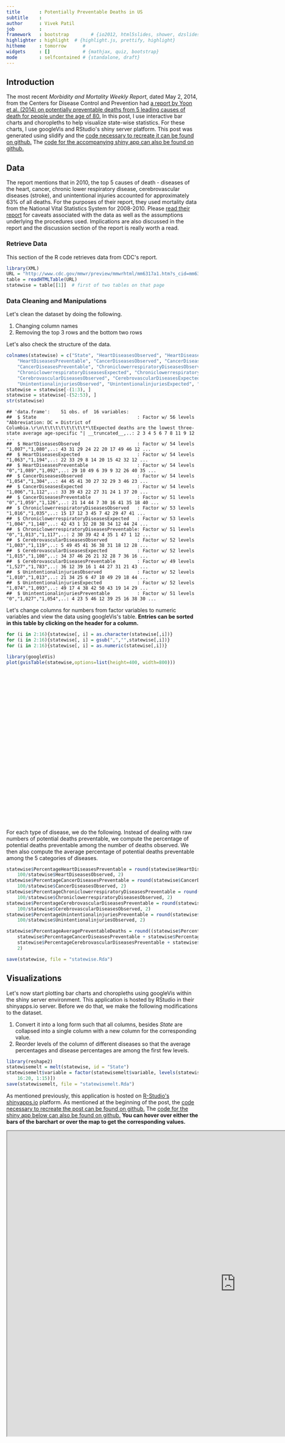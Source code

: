 ```yaml
---
title       : Potentially Preventable Deaths in US
subtitle    : 
author      : Vivek Patil
job         : 
framework   : bootstrap        # {io2012, html5slides, shower, dzslides, ...}
highlighter : highlight  # {highlight.js, prettify, highlight}
hitheme     : tomorrow      # 
widgets     : []            # {mathjax, quiz, bootstrap}
mode        : selfcontained # {standalone, draft}
---
```


## Introduction
The most recent *Morbidity and Mortality Weekly Report*, dated May 2, 2014, from the Centers for Disease Control and Prevention had [a report by Yoon et al. (2014) on potentially preventable deaths from 5 leading causes of death for people under the age of 80.](http://www.cdc.gov/mmwr/preview/mmwrhtml/mm6317a1.htm?s_cid=mm6317a1_w) In this post, I use interactive bar charts and choropleths to help visualize state-wise statistics. For these charts, I use googleVis and RStudio's shiny server platform. This post was generated using slidify and the [code necessary to recreate it can be found on github.](https://github.com/patilv/preventabledeaths) The [code for the accompanying shiny app can also be found on github.](https://github.com/patilv/preventableshiny)      

## Data
The report mentions that in 2010, the top 5 causes of death - diseases of the heart, cancer, chronic lower respiratory disease, cerebrovascular diseases (stroke), and unintentional injuries accounted for approximately 63% of all deaths. For the purposes of their report, they used mortality data from the National Vital Statistics System for 2008-2010. Please [read their report](http://www.cdc.gov/mmwr/preview/mmwrhtml/mm6317a1.htm?s_cid=mm6317a1_w) for caveats associated with the data as well as the assumptions underlying the procedures used. Implications are also discussed in the report and the discussion section of the report is really worth a read. 

### Retrieve Data

This section of the R code retrieves data from CDC's report. 





```r
library(XML)
URL = "http://www.cdc.gov/mmwr/preview/mmwrhtml/mm6317a1.htm?s_cid=mm6317a1_w"
table = readHTMLTable(URL)
statewise = table[[1]]  # first of two tables on that page
```


### Data Cleaning and Manipulations

Let's clean the dataset by doing the following.

1. Changing column names
2. Removing the top 3 rows and the bottom two rows

Let's also check the structure of the data.

```r
colnames(statewise) = c("State", "HeartDiseasesObserved", "HeartDiseasesExpected", 
    "HeartDiseasesPreventable", "CancerDiseasesObserved", "CancerDiseasesExpected", 
    "CancerDiseasesPreventable", "ChroniclowerrespiratoryDiseasesObserved", 
    "ChroniclowerrespiratoryDiseasesExpected", "ChroniclowerrespiratoryDiseasesPreventable", 
    "CerebrovascularDiseasesObserved", "CerebrovascularDiseasesExpected", "CerebrovascularDiseasesPreventable", 
    "UnintentionalinjuriesObserved", "UnintentionalinjuriesExpected", "UnintentionalinjuriesPreventable")
statewise = statewise[-(1:3), ]
statewise = statewise[-(52:53), ]
str(statewise)
```

```
## 'data.frame':	51 obs. of  16 variables:
##  $ State                                     : Factor w/ 56 levels "Abbreviation: DC = District of Columbia.\r\n\t\t\t\t\t\t\t\t*\tExpected deaths are the lowest three-state average age-specific "| __truncated__,..: 2 3 4 5 6 7 8 11 9 12 ...
##  $ HeartDiseasesObserved                     : Factor w/ 54 levels "1,007","1,080",..: 43 31 29 24 22 20 17 49 46 12 ...
##  $ HeartDiseasesExpected                     : Factor w/ 54 levels "1,063","1,194",..: 22 33 29 8 14 20 15 42 32 12 ...
##  $ HeartDiseasesPreventable                  : Factor w/ 54 levels "0","1,089","1,092",..: 29 10 49 6 39 9 32 26 40 35 ...
##  $ CancerDiseasesObserved                    : Factor w/ 54 levels "1,054","1,304",..: 44 45 41 30 27 32 29 3 46 23 ...
##  $ CancerDiseasesExpected                    : Factor w/ 54 levels "1,006","1,112",..: 33 39 43 22 27 31 24 1 37 20 ...
##  $ CancerDiseasesPreventable                 : Factor w/ 51 levels "0","1,059","1,126",..: 21 14 44 7 30 16 41 35 18 40 ...
##  $ ChroniclowerrespiratoryDiseasesObserved   : Factor w/ 53 levels "1,016","1,035",..: 15 17 12 3 45 7 42 29 47 41 ...
##  $ ChroniclowerrespiratoryDiseasesExpected   : Factor w/ 53 levels "1,004","1,148",..: 42 43 1 32 28 38 34 12 44 24 ...
##  $ ChroniclowerrespiratoryDiseasesPreventable: Factor w/ 51 levels "0","1,013","1,117",..: 2 30 39 42 4 35 1 47 1 12 ...
##  $ CerebrovascularDiseasesObserved           : Factor w/ 52 levels "1,003","1,119",..: 5 49 45 41 36 38 31 18 12 28 ...
##  $ CerebrovascularDiseasesExpected           : Factor w/ 52 levels "1,015","1,108",..: 34 37 46 26 21 32 28 7 36 16 ...
##  $ CerebrovascularDiseasesPreventable        : Factor w/ 49 levels "1,527","1,783",..: 36 12 39 16 1 44 27 31 21 43 ...
##  $ UnintentionalinjuriesObserved             : Factor w/ 52 levels "1,010","1,013",..: 21 34 25 6 47 10 49 29 18 44 ...
##  $ UnintentionalinjuriesExpected             : Factor w/ 52 levels "1,074","1,093",..: 49 17 4 38 42 50 43 19 14 29 ...
##  $ UnintentionalinjuriesPreventable          : Factor w/ 51 levels "0","1,027","1,054",..: 4 23 5 46 12 39 25 16 38 30 ...
```


Let's change columns for numbers from factor variables to numeric variables and view the data using googleVis's table. **Entries can be sorted in this table by clicking on the header for a column.**

```r
for (i in 2:16){statewise[, i] = as.character(statewise[,i])}
for (i in 2:16){statewise[, i] = gsub(",","",statewise[,i])}
for (i in 2:16){statewise[, i] = as.numeric(statewise[,i])}

library(googleVis)
plot(gvisTable(statewise,options=list(height=400, width=800)))
```

<!-- Table generated in R 3.0.3 by googleVis 0.5.1 package -->
<!-- Sat May 03 14:14:48 2014 -->


<!-- jsHeader -->
<script type="text/javascript">
 
// jsData 
function gvisDataTableID1dc0551279ba () {
var data = new google.visualization.DataTable();
var datajson =
[
 [
 "Alabama",
6604,
2993,
3611,
7595,
5227,
2368,
1778,
765,
1013,
1277,
588,
689,
2036,
910,
1126 
],
[
 "Alaska",
463,
331,
132,
703,
588,
115,
112,
77,
35,
91,
62,
29,
331,
131,
200 
],
[
 "Arizona",
4735,
3885,
850,
7460,
6775,
685,
1558,
1004,
554,
848,
771,
77,
2341,
1191,
1150 
],
[
 "Arkansas",
3808,
1845,
1963,
4720,
3219,
1501,
1101,
476,
625,
718,
365,
353,
1221,
551,
670 
],
[
 "California",
24707,
19742,
4965,
38226,
34454,
3772,
6047,
4904,
1143,
5366,
3839,
1527,
8627,
6886,
1741 
],
[
 "Colorado",
2815,
2707,
108,
4944,
4752,
192,
1141,
665,
476,
604,
520,
84,
1525,
940,
585 
],
[
 "Connecticut",
2569,
2176,
393,
4367,
3805,
562,
509,
544,
0,
425,
420,
5,
905,
679,
226 
],
[
 "Delaware",
857,
575,
282,
1352,
1006,
346,
224,
147,
77,
170,
113,
57,
296,
172,
124 
],
[
 "DC",
729,
310,
419,
742,
543,
199,
73,
78,
0,
107,
61,
46,
169,
117,
52 
],
[
 "Florida",
17586,
13352,
4234,
28249,
23195,
5054,
5327,
3501,
1826,
3481,
2655,
826,
6927,
3675,
3252 
],
[
 "Georgia",
9103,
5120,
3983,
11820,
8967,
2853,
2413,
1263,
1150,
1965,
989,
976,
3133,
1791,
1342 
],
[
 "Hawaii",
1007,
836,
171,
1555,
1467,
88,
141,
212,
0,
244,
163,
81,
344,
259,
85 
],
[
 "Idaho",
1080,
883,
197,
1753,
1546,
207,
409,
224,
185,
234,
174,
60,
516,
285,
231 
],
[
 "Illinois",
11424,
7249,
4175,
16558,
12654,
3904,
2740,
1815,
925,
2047,
1412,
635,
3093,
2395,
698 
],
[
 "Indiana",
6421,
3783,
2638,
9385,
6612,
2773,
2154,
954,
1200,
1240,
739,
501,
2064,
1209,
855 
],
[
 "Iowa",
2716,
1892,
824,
4127,
3295,
832,
859,
485,
374,
462,
373,
89,
892,
571,
321 
],
[
 "Kansas",
2248,
1636,
612,
3624,
2854,
770,
826,
414,
412,
485,
321,
164,
1010,
525,
485 
],
[
 "Kentucky",
5332,
2662,
2670,
7499,
4655,
2844,
1792,
675,
1117,
934,
520,
414,
2240,
826,
1414 
],
[
 "Louisiana",
5784,
2609,
3175,
6909,
4562,
2347,
1106,
658,
448,
1003,
510,
493,
1771,
850,
921 
],
[
 "Maine",
1083,
928,
155,
2259,
1627,
632,
443,
237,
206,
229,
180,
49,
390,
262,
128 
],
[
 "Maryland",
5321,
3303,
2018,
7218,
5788,
1430,
1035,
818,
217,
935,
636,
299,
1065,
1093,
0 
],
[
 "Massachusetts",
4416,
3926,
490,
8319,
6865,
1454,
1115,
984,
131,
807,
761,
46,
1507,
1252,
255 
],
[
 "Michigan",
10327,
6056,
4271,
14394,
10600,
3794,
2721,
1527,
1194,
1743,
1178,
565,
2923,
1869,
1054 
],
[
 "Minnesota",
2720,
3050,
0,
6273,
5328,
945,
960,
762,
198,
662,
592,
70,
1342,
993,
349 
],
[
 "Mississippi",
4183,
1750,
2433,
4731,
3055,
1676,
1016,
446,
570,
827,
344,
483,
1395,
553,
842 
],
[
 "Missouri",
6553,
3691,
2862,
9023,
6442,
2581,
2090,
941,
1149,
1164,
724,
440,
2328,
1133,
1195 
],
[
 "Montana",
826,
650,
176,
1304,
1143,
161,
341,
166,
175,
162,
127,
35,
416,
190,
226 
],
[
 "Nebraska",
1252,
1063,
189,
2254,
1852,
402,
543,
270,
273,
294,
209,
85,
490,
337,
153 
],
[
 "Nevada",
2903,
1566,
1337,
3370,
2743,
627,
701,
395,
306,
446,
305,
141,
952,
510,
442 
],
[
 "New Hampshire",
916,
828,
88,
1772,
1455,
317,
315,
206,
109,
163,
158,
5,
381,
255,
126 
],
[
 "New Jersey",
7106,
5243,
1863,
10948,
9147,
1801,
1436,
1312,
124,
1319,
1015,
304,
1888,
1665,
223 
],
[
 "New Mexico",
1510,
1253,
257,
2393,
2194,
199,
535,
320,
215,
310,
246,
64,
1013,
386,
627 
],
[
 "New York",
17371,
11522,
5849,
23787,
20112,
3675,
3358,
2906,
452,
2423,
2246,
177,
3804,
3692,
112 
],
[
 "North Carolina",
9021,
5679,
3342,
13297,
9931,
3366,
2698,
1436,
1262,
1894,
1108,
786,
3268,
1802,
1466 
],
[
 "North Dakota",
512,
406,
106,
780,
708,
72,
170,
104,
66,
127,
80,
47,
193,
127,
66 
],
[
 "Ohio",
11875,
7164,
4711,
17413,
12514,
4899,
3729,
1818,
1911,
2271,
1400,
871,
4016,
2184,
1832 
],
[
 "Oklahoma",
4857,
2267,
2590,
5787,
3957,
1830,
1736,
581,
1155,
889,
448,
441,
1870,
703,
1167 
],
[
 "Oregon",
2421,
2364,
57,
5212,
4153,
1059,
1110,
599,
511,
635,
461,
174,
1068,
730,
338 
],
[
 "Pennsylvania",
12668,
8221,
4447,
19114,
14340,
4774,
3051,
2101,
950,
2194,
1611,
583,
4319,
2435,
1884 
],
[
 "Rhode Island",
820,
636,
184,
1423,
1112,
311,
225,
160,
65,
148,
123,
25,
339,
200,
139 
],
[
 "South Carolina",
5413,
2896,
2517,
7063,
5079,
1984,
1391,
740,
651,
1119,
567,
552,
1910,
883,
1027 
],
[
 "South Dakota",
590,
491,
99,
1054,
856,
198,
226,
126,
100,
126,
97,
29,
284,
151,
133 
],
[
 "Tennessee",
7956,
3916,
4040,
10185,
6853,
3332,
2197,
995,
1202,
1463,
765,
698,
2895,
1209,
1686 
],
[
 "Texas",
19939,
12683,
7256,
27141,
22143,
4998,
5061,
3139,
1922,
4254,
2471,
1783,
7612,
4551,
3061 
],
[
 "Utah",
1229,
1194,
35,
1931,
2080,
0,
383,
298,
85,
282,
238,
44,
765,
470,
295 
],
[
 "Vermont",
482,
411,
71,
921,
723,
198,
167,
103,
64,
91,
79,
12,
181,
122,
59 
],
[
 "Virginia",
6588,
4609,
1979,
10162,
8073,
2089,
1647,
1148,
499,
1369,
891,
478,
1889,
1521,
368 
],
[
 "Washington",
4437,
3844,
593,
8193,
6754,
1439,
1451,
956,
495,
907,
743,
164,
1925,
1269,
656 
],
[
 "West Virginia",
2400,
1308,
1092,
3415,
2289,
1126,
921,
338,
583,
464,
257,
207,
1031,
364,
667 
],
[
 "Wisconsin",
4513,
3424,
1089,
7530,
5978,
1552,
1190,
862,
328,
869,
667,
202,
1666,
1074,
592 
],
[
 "Wyoming",
492,
333,
159,
695,
585,
110,
186,
83,
103,
73,
65,
8,
296,
106,
190 
] 
];
data.addColumn('string','State');
data.addColumn('number','HeartDiseasesObserved');
data.addColumn('number','HeartDiseasesExpected');
data.addColumn('number','HeartDiseasesPreventable');
data.addColumn('number','CancerDiseasesObserved');
data.addColumn('number','CancerDiseasesExpected');
data.addColumn('number','CancerDiseasesPreventable');
data.addColumn('number','ChroniclowerrespiratoryDiseasesObserved');
data.addColumn('number','ChroniclowerrespiratoryDiseasesExpected');
data.addColumn('number','ChroniclowerrespiratoryDiseasesPreventable');
data.addColumn('number','CerebrovascularDiseasesObserved');
data.addColumn('number','CerebrovascularDiseasesExpected');
data.addColumn('number','CerebrovascularDiseasesPreventable');
data.addColumn('number','UnintentionalinjuriesObserved');
data.addColumn('number','UnintentionalinjuriesExpected');
data.addColumn('number','UnintentionalinjuriesPreventable');
data.addRows(datajson);
return(data);
}
 
// jsDrawChart
function drawChartTableID1dc0551279ba() {
var data = gvisDataTableID1dc0551279ba();
var options = {};
options["allowHtml"] = true;
options["height"] =    400;
options["width"] =    800;

    var chart = new google.visualization.Table(
    document.getElementById('TableID1dc0551279ba')
    );
    chart.draw(data,options);
    

}
  
 
// jsDisplayChart
(function() {
var pkgs = window.__gvisPackages = window.__gvisPackages || [];
var callbacks = window.__gvisCallbacks = window.__gvisCallbacks || [];
var chartid = "table";
  
// Manually see if chartid is in pkgs (not all browsers support Array.indexOf)
var i, newPackage = true;
for (i = 0; newPackage && i < pkgs.length; i++) {
if (pkgs[i] === chartid)
newPackage = false;
}
if (newPackage)
  pkgs.push(chartid);
  
// Add the drawChart function to the global list of callbacks
callbacks.push(drawChartTableID1dc0551279ba);
})();
function displayChartTableID1dc0551279ba() {
  var pkgs = window.__gvisPackages = window.__gvisPackages || [];
  var callbacks = window.__gvisCallbacks = window.__gvisCallbacks || [];
  window.clearTimeout(window.__gvisLoad);
  // The timeout is set to 100 because otherwise the container div we are
  // targeting might not be part of the document yet
  window.__gvisLoad = setTimeout(function() {
  var pkgCount = pkgs.length;
  google.load("visualization", "1", { packages:pkgs, callback: function() {
  if (pkgCount != pkgs.length) {
  // Race condition where another setTimeout call snuck in after us; if
  // that call added a package, we must not shift its callback
  return;
}
while (callbacks.length > 0)
callbacks.shift()();
} });
}, 100);
}
 
// jsFooter
</script>
 
<!-- jsChart -->  
<script type="text/javascript" src="https://www.google.com/jsapi?callback=displayChartTableID1dc0551279ba"></script>
 
<!-- divChart -->
  
<div id="TableID1dc0551279ba"
  style="width: 800px; height: 400px;">
</div>


For each type of disease, we do the following. Instead of dealing with raw numbers of potential deaths preventable, we compute the percentage of potential deaths preventable among the number of deaths observed. We then also compute the average percentage of potential deaths preventable among the 5 categories of diseases.   

```r
statewise$PercentageHeartDiseasesPreventable = round(statewise$HeartDiseasesPreventable * 
    100/statewise$HeartDiseasesObserved, 2)
statewise$PercentageCancerDiseasesPreventable = round(statewise$CancerDiseasesPreventable * 
    100/statewise$CancerDiseasesObserved, 2)
statewise$PercentageChroniclowerrespiratoryDiseasesPreventable = round(statewise$ChroniclowerrespiratoryDiseasesPreventable * 
    100/statewise$ChroniclowerrespiratoryDiseasesObserved, 2)
statewise$PercentageCerebrovascularDiseasesPreventable = round(statewise$CerebrovascularDiseasesPreventable * 
    100/statewise$CerebrovascularDiseasesObserved, 2)
statewise$PercentageUnintentionalinjuriesPreventable = round(statewise$UnintentionalinjuriesPreventable * 
    100/statewise$UnintentionalinjuriesObserved, 2)

statewise$PercentageAveragePreventableDeaths = round((statewise$PercentageHeartDiseasesPreventable + 
    statewise$PercentageCancerDiseasesPreventable + statewise$PercentageChroniclowerrespiratoryDiseasesPreventable + 
    statewise$PercentageCerebrovascularDiseasesPreventable + statewise$PercentageUnintentionalinjuriesPreventable)/5, 
    2)

save(statewise, file = "statewise.Rda")
```


## Visualizations

Let's now start plotting bar charts and choropleths using googleVis within the shiny server environment. This application is hosted by RStudio in their shinyapps.io server.  Before we do that, we make the following modifications to the dataset.

1. Convert it into a long form such that all columns, besides *State* are collapsed into a single column with a new column for the corresponding value.
2. Reorder levels of the column of different diseases so that the average percentages and disease percentages are among the first few levels.
 

```r
library(reshape2)
statewisemelt = melt(statewise, id = "State")
statewisemelt$variable = factor(statewisemelt$variable, levels(statewisemelt$variable)[c(21, 
    16:20, 1:15)])
save(statewisemelt, file = "statewisemelt.Rda")
```


As mentioned previously, this application is hosted on [R-Studio's shinyapps.io](shinyapps.io) platform. As mentioned at the beginning of the post, the [code necessary to recreate the post can be found on github.](https://github.com/patilv/preventabledeaths) The [code for the shiny app below can also be found on github.](https://github.com/patilv/preventableshiny) **You can hover over either the bars of the barchart or over the map to get the corresponding values.**  
<iframe height="800" src="https://patilv.shinyapps.io/preventableshiny/" width="1200"></iframe>
